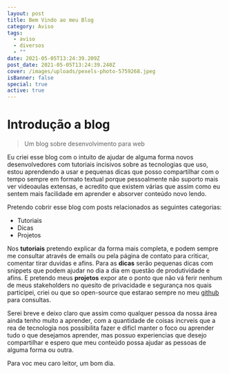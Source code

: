 ```yaml
---
layout: post
title: Bem Vindo ao meu Blog
category: Aviso
tags:
  - aviso
  - diversos
  - ""
date: 2021-05-05T13:24:39.209Z
post_date: 2021-05-05T13:24:39.240Z
cover: /images/uploads/pexels-photo-5759268.jpeg
isBanner: false
special: true
active: true
---
```

# Introdução a blog

> Um blog sobre desenvolvimento para web

Eu criei esse blog com o intuito de ajudar de alguma forma novos desenvolvedores com tutoriais incisivos sobre as tecnologias que uso, estou aprendendo a usar e pequenas dicas que posso compartilhar com o tempo sempre em formato textual porque pessoalmente não suporto mais ver videoaulas extensas, e acredito que existem várias que assim como eu sentem mais facilidade em aprender e absorver conteúdo novo lendo.

Pretendo cobrir esse blog com posts relacionados as seguintes categorias:

* Tutoriais
* Dicas
* Projetos

Nos **tutoriais** pretendo explicar da forma mais completa, e podem sempre me consultar através de emails ou pela página de contato para criticar, comentar tirar duvidas e afins. Para as **dicas** serão pequenas dicas com snippets que podem ajudar no dia a dia em questão de produtividade e afins. E pretendo meus **projetos** expor ate o ponto que não vá ferir nenhum de meus stakeholders no quesito de privacidade e segurança nos quais participei, criei  ou que so open-source que estarao sempre no meu [github](https://github.com/Jorgen-Jr) para consultas.

Serei breve e deixo claro que assim como qualquer pessoa da nossa área ainda tenho muito a aprender, com a quantidade de coisas incrveis que a rea de tecnologia nos possibilita fazer e dificl manter o foco ou aprender tudo o que desejamos aprender, mas possuo experiencias que desejo compartilhar e espero que meu conteúdo possa ajudar as pessoas de alguma forma ou outra.



Para voc meu caro leitor, um bom dia.